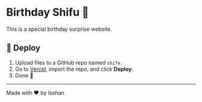 # Birthday Shifu 🎉

This is a special birthday surprise website.

## 🚀 Deploy

1. Upload files to a GitHub repo named `shife`.
2. Go to [Vercel](https://vercel.com), import the repo, and click **Deploy**.
3. Done 🎂

---
Made with ❤️ by Isshan

